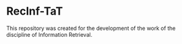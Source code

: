 # RecInf-TaT
This repository was created for the development of the work of the discipline of Information Retrieval.
